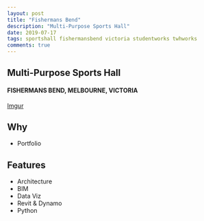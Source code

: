 ```yaml
---
layout: post
title: "Fishermans Bend"
description: "Multi-Purpose Sports Hall"
date: 2019-07-17
tags: sportshall fishermansbend victoria studentworks twhworks
comments: true
---
```


## Multi-Purpose Sports Hall
####  FISHERMANS BEND, MELBOURNE, VICTORIA

[Imgur](https://i.imgur.com/MWB6u6A.png)


## Why
- Portfolio

## Features
- Architecture
- BIM
- Data Viz
- Revit & Dynamo
- Python

